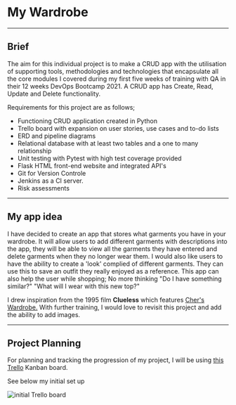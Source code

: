 # My Wardrobe

---

## Brief

The aim for this individual project is to make a CRUD app with the utilisation of supporting tools, methodologies and technologies that encapsulate all the core modules I covered during my first five weeks of training with QA in their 12 weeks DevOps Bootcamp 2021. A CRUD app has Create, Read, Update and Delete functionality.

Requirements for this project are as follows;

- Functioning CRUD application created in Python
- Trello board with expansion on user stories, use cases and to-do lists
- ERD and pipeline diagrams
- Relational  database with at least two tables and a one to many relationship
- Unit testing with Pytest with high test coverage provided
- Flask HTML front-end website and integrated API's
- Git for Version Controle
- Jenkins as a CI server.
- Risk assessments

---

## My app idea

I have decided to create an app that stores what garments you have in your wardrobe. It will allow users to add different garments with descriptions into the app, they will be able to view all the garments they have entered and delete garments when they no longer wear them. I would also like users to have the ability to create a 'look' complied of different garments. They can use this to save an outfit they really enjoyed as a reference. This app can also help the user while shopping; No more thinking "Do I have something similar?" "What will I wear with this new top?"

I drew inspiration from the 1995 film **Clueless** which features [Cher's Wardrobe.](https://www.youtube.com/watch?v=XNDubWJU0aU) With further training, I would love to revisit this project and add the ability to add images.

---

## Project Planning

For planning and tracking the progression of my project, I will be using [this Trello](https://trello.com/b/sTnvvxw5/wardrobe-app) Kanban board.

See below my initial set up

![initial Trello board](https://trello-attachments.s3.amazonaws.com/6013fc94dfb0574493f1f044/601403056db483360a0d1327/370f225ab33bdb4606181188af8cce56/Screenshot_(46).png)


